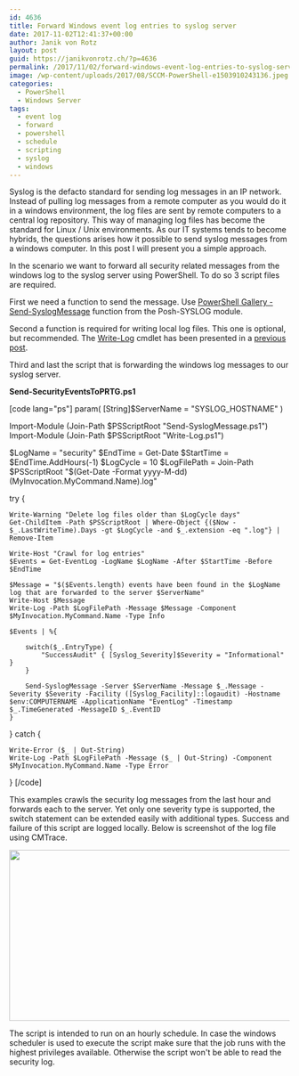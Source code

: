 ```yaml
---
id: 4636
title: Forward Windows event log entries to syslog server
date: 2017-11-02T12:41:37+00:00
author: Janik von Rotz
layout: post
guid: https://janikvonrotz.ch/?p=4636
permalink: /2017/11/02/forward-windows-event-log-entries-to-syslog-server/
image: /wp-content/uploads/2017/08/SCCM-PowerShell-e1503910243136.jpeg
categories:
  - PowerShell
  - Windows Server
tags:
  - event log
  - forward
  - powershell
  - schedule
  - scripting
  - syslog
  - windows
---
```

Syslog is the defacto standard for sending log messages in an IP network. Instead of pulling log messages from a remote computer as you would do it in a windows environment, the log files are sent by remote computers to a central log repository. This way of managing log files has become the standard for Linux / Unix environments. As our IT systems tends to become hybrids, the questions arises how it possible to send syslog messages from a windows computer. In this post I will present you a simple approach.
<!--more-->

In the scenario we want to forward all security related messages from the windows log to the syslog server using PowerShell. To do so 3 script files are required.

First we need a function to send the message. Use [PowerShell Gallery - Send-SyslogMessage](https://www.powershellgallery.com/packages/Posh-SYSLOG/2.0.3/Content/Functions%5CSend-SyslogMessage.ps1) function from the Posh-SYSLOG module.

Second a function is required for writing local log files. This one is optional, but recommended. The [Write-Log](https://janikvonrotz.ch/2017/10/26/powershell-logging-in-cmtrace-format) cmdlet has been presented in a [previous post](https://janikvonrotz.ch/2017/10/26/powershell-logging-in-cmtrace-format).

Third and last the script that is forwarding the windows log messages to our syslog server.

**Send-SecurityEventsToPRTG.ps1**

[code lang="ps"]
param(
    [String]$ServerName = "SYSLOG_HOSTNAME"
)

Import-Module (Join-Path $PSScriptRoot "Send-SyslogMessage.ps1")
Import-Module (Join-Path $PSScriptRoot "Write-Log.ps1")

$LogName = "security"
$EndTime = Get-Date
$StartTime = $EndTime.AddHours(-1)
$LogCycle = 10
$LogFilePath = Join-Path $PSScriptRoot "$(Get-Date -Format yyyy-M-dd) $($MyInvocation.MyCommand.Name).log"

try {

    Write-Warning "Delete log files older than $LogCycle days"
    Get-ChildItem -Path $PSScriptRoot | Where-Object {($Now - $_.LastWriteTime).Days -gt $LogCycle -and $_.extension -eq ".log"} | Remove-Item

    Write-Host "Crawl for log entries"
    $Events = Get-EventLog -LogName $LogName -After $StartTime -Before $EndTime
    
    $Message = "$($Events.length) events have been found in the $LogName log that are forwarded to the server $ServerName"
    Write-Host $Message
    Write-Log -Path $LogFilePath -Message $Message -Component $MyInvocation.MyCommand.Name -Type Info

    $Events | %{

        switch($_.EntryType) {
            "SuccessAudit" { [Syslog_Severity]$Severity = "Informational" }
        }

        Send-SyslogMessage -Server $ServerName -Message $_.Message -Severity $Severity -Facility ([Syslog_Facility]::logaudit) -Hostname $env:COMPUTERNAME -ApplicationName "EventLog" -Timestamp $_.TimeGenerated -MessageID $_.EventID
    }

} catch {

    Write-Error ($_ | Out-String)
    Write-Log -Path $LogFilePath -Message ($_ | Out-String) -Component $MyInvocation.MyCommand.Name -Type Error
}
[/code]

This examples crawls the security log messages from the last hour and forwards each to the server. Yet only one severity type is supported, the switch statement can be extended easily with additional types. Success and failure of this script are logged locally. Below is screenshot of the log file using CMTrace.

<a href="https://janikvonrotz.ch/wp-content/uploads/2017/10/CMTrace-syslog-entry.png"><img src="https://janikvonrotz.ch/wp-content/uploads/2017/10/CMTrace-syslog-entry.png" alt="" width="587" height="307" class="aligncenter size-full wp-image-4639" /></a>

The script is intended to run on an hourly schedule. In case the windows scheduler is used to execute the script make sure that the job runs with the highest privileges available. Otherwise the script won't be able to read the security log.